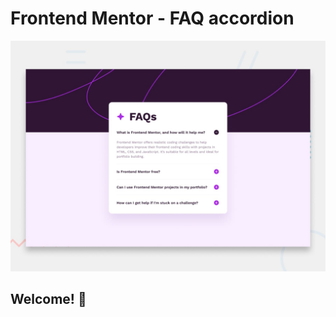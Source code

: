 # Frontend Mentor - FAQ accordion

![Design preview for the FAQ accordion coding challenge](preview.jpg)

## Welcome! 👋


